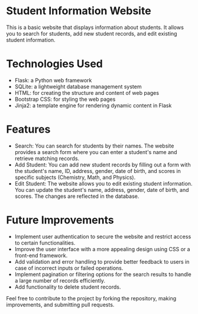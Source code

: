 # Student Information Website
This is a basic website that displays information about students. It allows you to search for students, add new student records, and edit existing student information.

# Technologies Used
- Flask: a Python web framework
- SQLite: a lightweight database management system
- HTML: for creating the structure and content of web pages
- Bootstrap CSS: for styling the web pages
- Jinja2: a template engine for rendering dynamic content in Flask

# Features
- Search: You can search for students by their names. The website provides a search form where you can enter a student's name and retrieve matching records.
- Add Student: You can add new student records by filling out a form with the student's name, ID, address, gender, date of birth, and scores in specific subjects (Chemistry, Math, and Physics).
- Edit Student: The website allows you to edit existing student information. You can update the student's name, address, gender, date of birth, and scores. The changes are reflected in the database.

# Future Improvements
- Implement user authentication to secure the website and restrict access to certain functionalities.
- Improve the user interface with a more appealing design using CSS or a front-end framework.
- Add validation and error handling to provide better feedback to users in case of incorrect inputs or failed operations.
- Implement pagination or filtering options for the search results to handle a large number of records efficiently.
- Add functionality to delete student records.


Feel free to contribute to the project by forking the repository, making improvements, and submitting pull requests.
